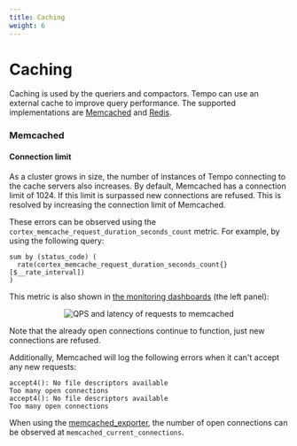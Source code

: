 ```yaml
---
title: Caching
weight: 6
---
```


# Caching

Caching is used by the queriers and compactors.
Tempo can use an external cache to improve query performance.
The supported implementations are [Memcached](https://memcached.org/) and [Redis](https://redis.io/). 

### Memcached

#### Connection limit

As a cluster grows in size, the number of instances of Tempo connecting to the cache servers also increases.
By default, Memcached has a connection limit of 1024. If this limit is surpassed new connections are refused.
This is resolved by increasing the connection limit of Memcached.

These errors can be observed using the `cortex_memcache_request_duration_seconds_count` metric.
For example, by using the following query:

```promql
sum by (status_code) (
  rate(cortex_memcache_request_duration_seconds_count{}[$__rate_interval])
)
```

This metric is also shown in [the monitoring dashboards](../monitoring) (the left panel):

<p align="center"><img src="../caching_memcached_connection_limit.png" alt="QPS and latency of requests to memcached"></p>

Note that the already open connections continue to function, just new connections are refused.

Additionally, Memcached will log the following errors when it can't accept any new requests:

```
accept4(): No file descriptors available
Too many open connections
accept4(): No file descriptors available
Too many open connections
```

When using the [memcached_exporter](https://github.com/prometheus/memcached_exporter), the number of open connections can be observed at `memcached_current_connections`. 
